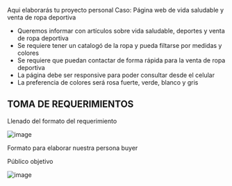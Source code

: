 Aqui elaborarás tu proyecto personal
Caso: Página web de vida saludable y venta de ropa deportiva
* Queremos informar con artículos sobre vida saludable, deportes y venta de ropa deportiva
* Se requiere tener un catalogó de la ropa y pueda filtarse por medidas y colores
* Se requiere que puedan contactar de forma rápida para la venta de ropa deportiva
* La página debe ser responsive para poder consultar desde el celular
* La preferencia de colores será rosa fuerte, verde, blanco y gris 

## TOMA DE REQUERIMIENTOS
Llenado del formato del requerimiento 

![image](https://user-images.githubusercontent.com/90996552/162070578-5bffe120-255f-49e9-bf63-bc2a95f085c2.png)

Formato para elaborar nuestra persona buyer



Público objetivo 

![image](https://user-images.githubusercontent.com/90996552/162074685-09e2ba5f-1aee-499a-ab2a-aa2e0266dc68.png)
